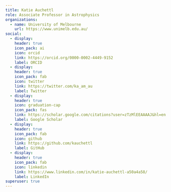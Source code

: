 ```yaml
---
title: Katie Auchettl
role: Associate Professor in Astrophysics
organizations:
  - name: University of Melbourne
    url: https://www.unimelb.edu.au/
social:
  - display:
    header: true
    icon_pack: ai
    icon: orcid
    link: https://orcid.org/0000-0002-4449-9152
    label: ORCID
  - display:
    header: true
    icon_pack: fab
    icon: twitter
    link: https://twitter.com/ka_am_au
    label: Twitter
  - display:
    header: true
    icon: graduation-cap
    icon_pack: fas
    link: https://scholar.google.com/citations?user=zTzMlEEAAAAJ&hl=en
    label: Google Scholar
  - display:
    header: true
    icon_pack: fab
    icon: github
    link: https://github.com/kauchettl
    label: GitHub
  - display:
    header: true
    icon_pack: fab
    icon: linkedin
    link: https://www.linkedin.com/in/katie-auchettl-a50a4a58/
    label: LinkedIn
superuser: true
---
```

